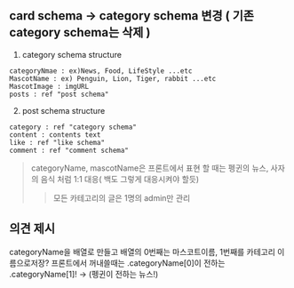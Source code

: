 ## card schema -> category schema 변경 ( 기존 category schema는 삭제 )

1. category schema structure
```
categoryNmae : ex)News, Food, LifeStyle ...etc
MascotName : ex) Penguin, Lion, Tiger, rabbit ...etc 
MascotImage : imgURL
posts : ref "post schema"
```
2. post schema structure
```
category : ref "category schema"
content : contents text
like : ref "like schema"
comment : ref "comment schema"
```
> categoryName, mascotName은 프론트에서 표현 할 때는 펭귄의 뉴스, 사자의 음식 처럼 1:1 대응( 백도 그렇게 대응시켜야 할듯) 
>> 모든 카테고리의 글은 1명의 admin만 관리

## 의견 제시

categoryName을 배열로 만들고 배열의 0번째는 마스코트이름, 1번째를 카테고리 이름으로저장?
프론트에서 꺼내쓸때는 .categoryName[0]이 전하는 .categoryName[1]! -> (펭귄이 전하는 뉴스!)